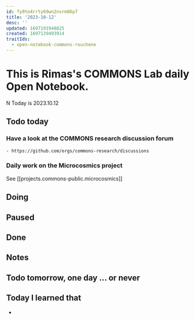 ```yaml
---
id: fy9to4rrty69wn2nsrm86p7
title: '2023-10-12'
desc: ''
updated: 1697191948825
created: 1697139493914
traitIds:
  - open-notebook-commons-rouchene
---
```



# This is Rimas's COMMONS Lab daily Open Notebook.
N
Today is 2023.10.12

## Todo today

### Have a look at the COMMONS research discussion forum
    - https://github.com/orgs/commons-research/discussions

### Daily work on the Microcosmics project

See [[projects.commons-public.microcosmics]]


###
###

## Doing

## Paused

## Done

## Notes

## Todo tomorrow, one day ... or never 


###
###


## Today I learned that

- 